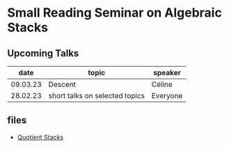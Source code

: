 # Small Reading Seminar on Algebraic Stacks

## Upcoming Talks 
| date     | topic                          | speaker  |
|----------|--------------------------------|----------|
| 09.03.23 | Descent                        | Céline   |
| 28.02.23 | short talks on selected topics | Everyone |

## files
* [Quotient Stacks](latex/QuotientStacks/QuotientStacks.pdf)

